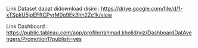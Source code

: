 Link Dataset dapat didownload disini : https://drive.google.com/file/d/1-xTSpkU5joEFftCPyrM0o9Ek3hh2Zc1k/view

Link Dashboard : https://public.tableau.com/app/profile/rahmad.kholid/viz/DashboardDatAvengers/Promotion1?publish=yes

